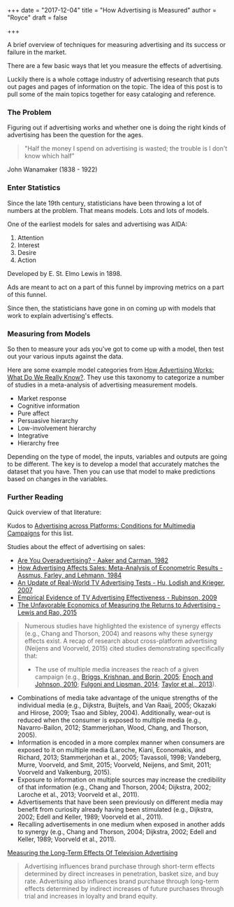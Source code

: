 +++
date = "2017-12-04"
title = "How Advertising is Measured"
author = "Royce"
draft = false

+++

A brief overview of techniques for measuring advertising and its success or failure in the market.  

<!--more--> 

There are a few basic ways that let you measure the effects of advertising. 

Luckily there is a whole cottage industry of advertising research that puts out pages and pages of information on the topic. The idea of this post is to pull some of the main topics together for easy cataloging and reference.

### The Problem

Figuring out if advertising works and whether one is doing the right kinds of advertising has been the question for the ages. 

> "Half the money I spend on advertising is wasted; the trouble is I don't know which half”

John Wanamaker (1838 - 1922)

### Enter Statistics

Since the late 19th century, statisticians have been throwing a lot of numbers at the problem. That means models. Lots and lots of models. 

One of the earliest models for sales and advertising was AIDA:

1. Attention
2. Interest
3. Desire
4. Action

Developed by E. St. Elmo Lewis in 1898.

Ads are meant to act on a part of this funnel by improving metrics on a part of this funnel. 

Since then, the statisticians have gone in on coming up with models that work to explain advertising's effects. 

### Measuring from Models

So then to measure your ads you've got to come up with a model, then test out your various inputs against the data. 

Here are some example model categories from [How Advertising Works: What Do We Really Know?](http://www.jstor.org/stable/1251999). They use this taxonomy to categorize a number of studies in a meta-analysis of advertising measurement models. 

- Market response
- Cognitive information
- Pure affect
- Persuasive hierarchy
- Low-involvement hierarchy
- Integrative 
- Hierarchy free

Depending on the type of model, the inputs, variables and outputs are going to be different. The key is to develop a model that accurately matches the dataset that you have. Then you can use that model to make predictions based on changes in the variables. 


### Further Reading


Quick overview of that literature: 

Kudos to [Advertising across Platforms: Conditions for Multimedia Campaigns](http://www.journalofadvertisingresearch.com/content/56/4/352) for this list. 

Studies about the effect of advertising on sales: 

 - [Are You Overadvertising? - Aaker and Carman, 1982](https://www.jstor.org/stable/1251406)
- [How Advertising Affects Sales: Meta-Analysis of Econometric Results - Assmus, Farley, and Lehmann, 1984](https://www.jstor.org/stable/3151793)
- [An Update of Real-World TV Advertising Tests - Hu, Lodish and Krieger, 2007](http://www.journalofadvertisingresearch.com/content/49/2/201)
- [Empirical Evidence of TV Advertising Effectiveness - Rubinson, 2009](http://www.journalofadvertisingresearch.com/content/49/2/220)
- [The Unfavorable Economics of Measuring the Returns to Advertising - Lewis and Rao, 2015](https://courses.cit.cornell.edu/jl2545/4550/materials/lewisraoQJE.pdf)


> Numerous studies have highlighted the existence of synergy effects (e.g., Chang and Thorson, 2004) and reasons why these synergy effects exist. A recap of research about cross-platform advertising (Neijens and Voorveld, 2015) cited studies demonstrating specifically that:
>
> * The use of multiple media increases the reach of a given campaign (e.g., [Briggs, Krishnan, and Borin, 2005](http://onlinelibrary.wiley.com/doi/10.1002/dir.20045/abstract); [Enoch and Johnson, 2010](http://www.journalofadvertisingresearch.com/content/50/2/125); [Fulgoni and Lipsman, 2014](http://www.journalofadvertisingresearch.com/content/54/1/11); [Taylor et al., 2013](http://www.journalofadvertisingresearch.com/content/53/2/200)).
* Combinations of media take advantage of the unique strengths of the individual media (e.g., Dijkstra, Buijtels, and Van Raaij, 2005; Okazaki and Hirose, 2009; Tsao and Sibley, 2004). Additionally, wear-out is reduced when the consumer is exposed to multiple media (e.g., Navarro-Bailon, 2012; Stammerjohan, Wood, Chang, and Thorson, 2005).
* Information is encoded in a more complex manner when consumers are exposed to it on multiple media (Laroche, Kiani, Economakis, and Richard, 2013; Stammerjohan et al., 2005; Tavassoli, 1998; Vandeberg, Murre, Voorveld, and Smit, 2015; Voorveld, Neijens, and Smit, 2011; Voorveld and Valkenburg, 2015).
* Exposure to information on multiple sources may increase the credibility of that information (e.g., Chang and Thorson, 2004; Dijkstra, 2002; Laroche et al., 2013; Voorveld et al., 2011).
* Advertisements that have been seen previously on different media may benefit from curiosity already having been stimulated (e.g., Dijkstra, 2002; Edell and Keller, 1989; Voorveld et al., 2011).
* Recalling advertisements in one medium when exposed in another adds to synergy (e.g., Chang and Thorson, 2004; Dijkstra, 2002; Edell and Keller, 1989; Voorveld et al., 2011).


[Measuring the Long-Term Effects Of Television Advertising](http://www.journalofadvertisingresearch.com/content/55/2/123)

> Advertising influences brand purchase through short-term effects determined by direct increases in penetration, basket size, and buy rate. Advertising also influences brand purchase through long-term effects determined by indirect increases of future purchases through trial and increases in loyalty and brand equity. 
